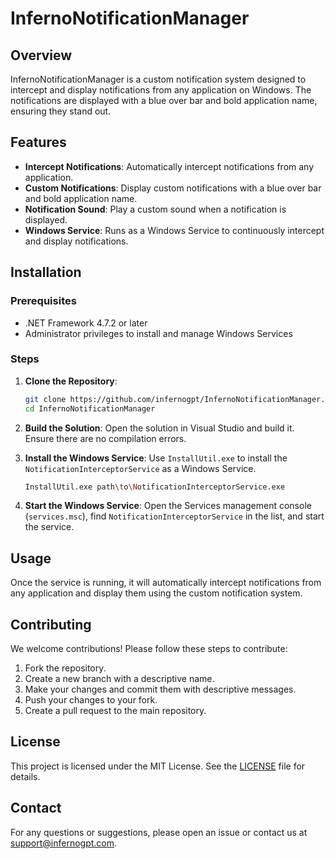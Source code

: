 # InfernoNotificationManager

## Overview

InfernoNotificationManager is a custom notification system designed to intercept and display notifications from any application on Windows. The notifications are displayed with a blue over bar and bold application name, ensuring they stand out.

## Features

- **Intercept Notifications**: Automatically intercept notifications from any application.
- **Custom Notifications**: Display custom notifications with a blue over bar and bold application name.
- **Notification Sound**: Play a custom sound when a notification is displayed.
- **Windows Service**: Runs as a Windows Service to continuously intercept and display notifications.

## Installation

### Prerequisites

- .NET Framework 4.7.2 or later
- Administrator privileges to install and manage Windows Services

### Steps

1. **Clone the Repository**:
   ```sh
   git clone https://github.com/infernogpt/InfernoNotificationManager.git
   cd InfernoNotificationManager
   ```

2. **Build the Solution**:
   Open the solution in Visual Studio and build it. Ensure there are no compilation errors.

3. **Install the Windows Service**:
   Use `InstallUtil.exe` to install the `NotificationInterceptorService` as a Windows Service.
   ```sh
   InstallUtil.exe path\to\NotificationInterceptorService.exe
   ```

4. **Start the Windows Service**:
   Open the Services management console (`services.msc`), find `NotificationInterceptorService` in the list, and start the service.

## Usage

Once the service is running, it will automatically intercept notifications from any application and display them using the custom notification system.

## Contributing

We welcome contributions! Please follow these steps to contribute:

1. Fork the repository.
2. Create a new branch with a descriptive name.
3. Make your changes and commit them with descriptive messages.
4. Push your changes to your fork.
5. Create a pull request to the main repository.

## License

This project is licensed under the MIT License. See the [LICENSE](LICENSE) file for details.

## Contact

For any questions or suggestions, please open an issue or contact us at support@infernogpt.com.
